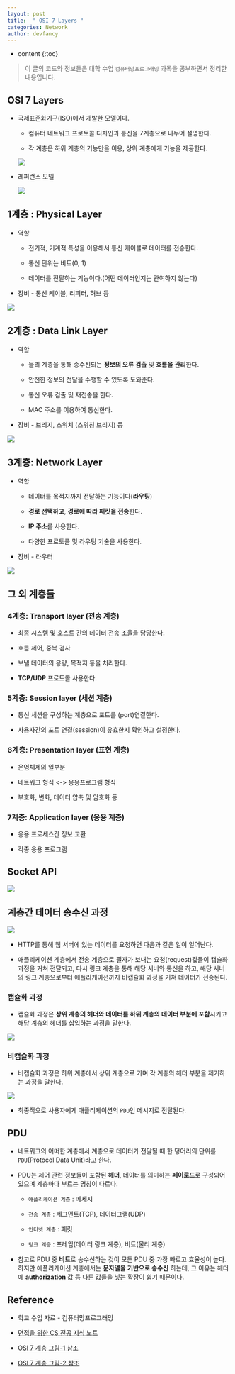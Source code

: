 ```yaml
---
layout: post
title:  " OSI 7 Layers "
categories: Network
author: devfancy
---
```

* content
{:toc}

> 이 글의 코드와 정보들은 대학 수업 `컴퓨터망프로그래밍` 과목을 공부하면서 정리한 내용입니다.

## OSI 7 Layers

* 국제표준화기구(ISO)에서 개발한 모델이다.

    * 컴퓨터 네트워크 프로토콜 디자인과 통신을 7계층으로 나누어 설명한다.

    * 각 계층은 하위 계층의 기능만을 이용, 상위 계층에게 기능을 제공한다.

    ![](/assets/img/network/network-OSI7-hierarchy-1.png)

* 레퍼런스 모델

    ![](/assets/img/network/network-OSI7-hierarchy-2.png)

## 1계층 : Physical Layer

* 역할

    * 전기적, 기계적 특성을 이용해서 통신 케이블로 데이터를 전송한다.

    * 통신 단위는 비트(0, 1)

    * 데이터를 전달하는 기능이다.(어떤 데이터인지는 관여하지 않는다)

* 장비 - 통신 케이블, 리피터, 허브 등

![](/assets/img/network/network-OSI7-hierarchy-3.png)


## 2계층 : Data Link Layer

* 역할

    * 물리 계층을 통해 송수신되는 **정보의 오류 검출** 및 **흐름을 관리**한다.

    * 안전한 정보의 전달을 수행할 수 있도록 도와준다.

    * 통신 오류 검출 및 재전송을 한다.

    * MAC 주소를 이용하여 통신한다.

* 장비 - 브리지, 스위치 (스위칭 브리지) 등

![](/assets/img/network/network-OSI7-hierarchy-4.png)


## 3계층: Network Layer

* 역할

    * 데이터를 목적지까지 전달하는 기능이다(**라우팅**) 
  
    * **경로 선택하고**, **경로에 따라 패킷을 전송**한다.
    
    * **IP 주소**를 사용한다.
    
    * 다양한 프로토콜 및 라우팅 기술을 사용한다.

* 장비 - 라우터

![](/assets/img/network/network-OSI7-hierarchy-5.png)

## 그 외 계층들

### 4계층: Transport layer (전송 계층)

* 최종 시스템 및 호스트 간의 데이터 전송 조율을 담당한다.

* 흐름 제어, 중복 검사

* 보낼 데이터의 용량, 목적지 등을 처리한다.

* **TCP/UDP** 프로토콜 사용한다.

### 5계층: Session layer (세션 계층)

* 통신 세션을 구성하는 계층으로 포트를 (port)연결한다.

* 사용자간의 포트 연결(session)이 유효한지 확인하고 설정한다.

### 6계층: Presentation layer (표현 계층)

* 운영체제의 일부분

* 네트워크 형식 <-> 응용프로그램 형식

* 부호화, 변화, 데이터 압축 및 암호화 등

### 7계층: Application layer (응용 계층)

* 응용 프로세스간 정보 교환

* 각종 응용 프로그램

## Socket API

![](/assets/img/network/network-OSI7-hierarchy-6.png)

## 계층간 데이터 송수신 과정

![](/assets/img/network/network-OSI7-hierarchy-7.png)

* HTTP를 통해 웹 서버에 있는 데이터를 요청하면 다음과 같은 일이 일어난다.

* 애플리케이션 계층에서 전송 계층으로 필자가 보내는 요청(request)값들이 캡슐화 과정을 거쳐 전달되고, 다시 링크 계층을 통해 해당 서버와 통신을 하고, 해당 서버의 링크 계층으로부터 애플리케이션까지 비캡슐화 과정을 거쳐 데이터가 전송된다.

### 캡슐화 과정

* 캡슐화 과정은 **상위 계층의 헤더와 데이터를 하위 계층의 데이터 부분에 포함**시키고 해당 계층의 헤더를 삽입하는 과정을 말한다.

![](/assets/img/network/network-OSI7-hierarchy-8.png)

### 비캡슐화 과정

* 비캡슐화 과정은 하위 계층에서 상위 계층으로 가며 각 계층의 헤더 부분을 제거하는 과정을 말한다.

![](/assets/img/network/network-OSI7-hierarchy-9.png)

* 최종적으로 사용자에게 애플리케이션의 `PDU`인 메시지로 전달된다.

## PDU

* 네트워크의 어떠한 계층에서 계층으로 데이터가 전달될 때 한 덩어리의 단위를 `PDU`(Protocol Data Unit)라고 한다.

* PDU는 제어 관련 정보들이 포함된 **헤더**, 데이터를 의미하는 **페이로드**로 구성되어 있으며 계층마다 부르는 명칭이 다르다.

  * `애플리케이션 계층` : 메세지

  * `전송 계층` : 세그먼트(TCP), 데이터그램(UDP)
  
  * `인터넷 계층` : 패킷

  * `링크 계층` : 프레임(데이터 링크 계층), 비트(물리 계층)

* 참고로 PDU 중 **비트**로 송수신하는 것이 모든 PDU 중 가장 빠르고 효율성이 높다. 하지만 애플리케이션 계층에서는 **문자열을 기반으로 송수신** 하는데, 그 이유는 헤더에 **authorization** 값 등 다른 값들을 넣는 확장이 쉽기 때문이다.


## Reference

* 학교 수업 자료 - 컴퓨터망프로그래밍

* [면접을 위한 CS 전공 지식 노트](https://product.kyobobook.co.kr/detail/S000001834833)

* [OSI 7 계층 그림-1 참조](https://blog.naver.com/PostView.nhn?blogId=pst8627&logNo=221670903384)

* [OSI 7 계층 그림-2 참조](https://shlee0882.tistory.com/110)